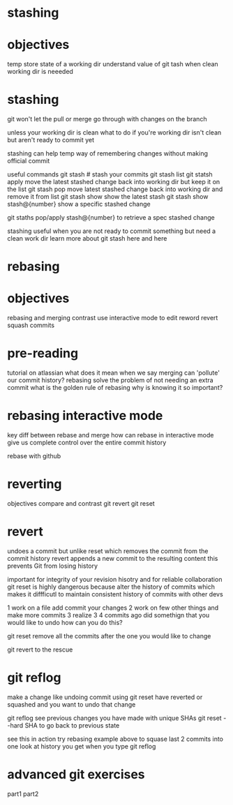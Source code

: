 # stashing
# objectives
temp store state of a working dir
understand value of git tash when clean working dir is neeeded

# stashing
git won't let the pull or merge go through
  with changes on the branch

unless your working dir is clean
what to do if you're working dir isn't clean but aren't ready to commit yet

stashing can help
temp way of remembering changes without making official commit

useful commands
git stash # stash your commits
git stash list
git statsh apply move the latest stashed change back into working dir but keep it on the list
git stash pop move latest stashed change back into working dir and remove it from list
git stash show show the latest stash
git stash show stash@{number} show a specific stashed change

git staths pop/apply stash@{number} to retrieve a spec stashed change

stashing useful when you are not ready to commit something but need a clean work dir
learn more about git stash here and here

# rebasing
# objectives
rebasing and merging contrast
use interactive mode to edit reword revert squash commits

# pre-reading
tutorial on atlassian
what does it mean when we say merging can 'pollute' our commit history?
rebasing solve the problem of not needing an extra commit
what is the golden rule of rebasing why is knowing it so important?

# rebasing interactive mode
key diff between rebase and merge
how can rebase in interactive mode give us complete control over the entire commit history

rebase with github

# reverting
objectives
compare and contrast
git revert
git reset
# revert

undoes a commit but unlike reset which removes the commit from the commit history
revert appends a new commit to the resulting content this prevents Git from losing history

important for integrity of your revision hisotry 
and for reliable collaboration
git reset is highly dangerous because alter the history of commits which makes it diffficutl to maintain consistent history of commits with other devs

1 work on a file add commit your changes
2 work on few other things and make more commits
3 realize 3 4 commits ago did somethign that you would like to undo how can you do this?


git reset remove all the commits after the one you would like to change

git revert to the rescue

# git reflog
make a change like undoing commit using git reset
have reverted or squashed and you want to undo that change 

git reflog see previous changes you have made with unique SHAs 
git reset --hard SHA to go back to previous state

see this in action try rebasing example above to squase last 2 commits into one 
look at history you get when you type git reflog

# advanced git exercises
part1
part2
